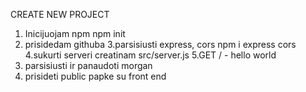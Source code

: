 CREATE NEW PROJECT

1. Inicijuojam npm npm init
2. prisidedam githuba
   3.parsisiusti express, cors npm i express cors
   4.sukurti serveri creatinam src/server.js
   5.GET / - hello world
3. parsisiusti ir panaudoti morgan
4. prisideti public papke su front end
